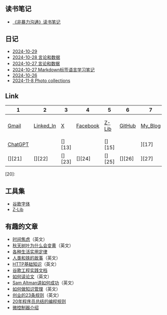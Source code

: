 ## 读书笔记
* [《非暴力沟通》读书笔记](https://www.toutiao.com/article/7429707685110481418/?log_from=3f02b4955e25d_1729949861986)


## 日记
* [2024-10-29]()
* [2024-10-28 言论和数据](https://github.com/RexWang1981/rexwang1981.github.io/blob/main/Docs/2024-10-28%20%E8%A8%80%E8%AE%BA.md)
* [2024-10-27 言论和数据](https://github.com/RexWang1981/rexwang1981.github.io/blob/main/Docs/2020-10-27%20%E8%A8%80%E8%AE%BA.md)
* [2024-10-27 Markdown标签语言学习笔记](https://github.com/RexWang1981/rexwang1981.github.io/blob/main/Docs/2024-10-27%20Rex%E4%B8%AA%E4%BA%BA%E7%AC%94%E8%AE%B0.md)
* [2024-10-26](https://github.com/RexWang1981/rexwang1981.github.io/blob/main/2024_10_26.md)
* [2024-11-8 Photo collections](https://github.com/RexWang1981/rexwang1981.github.io/blob/main/Docs/2024-11-8%20Photo.md)

## Link

| 1 | 2 | 3 | 4 | 5 | 6 | 7 | 8 | 9 | 10 | 
| - | - | - | - | - | - | - | - | - |  - |
| [Gmail][1] | [Linked_In][2] | [X][3] | [Facebook][4] | [Z-Lib][5] |  [GitHub][6] | [My_Blog][7] | [RYF科技周刊][8] | [技术周刊][9] | [Threads][10] | 
| [ChatGPT][11] | [][12] | [][13] | [][14] | [][15] |  [][16] | ][17] | [][18] | [][19] | [][20] | 
| [][21] | [][22] | [][23] | [][24] | [][25] |  [][26] | ][27] | [][28] | [][29] | [][30] | 


[1]:https://mail.google.com/mail/u/0/?tab=rm&ogbl#inbox
[2]:https://www.linkedin.com/feed/
[3]:https://www.x.com/
[4]:https://www.facebook.com/
[5]:https://zh.z-lib.gs/
[6]:https://github.com/ruanyf/weekly
[7]:https://github.com/RexWang1981/rexwang1981.github.io/tree/main
[8]:https://github.com/ruanyf/weekly
[9]:https://github.com/Geekhyt/weekly
[10]:https://www.threads.net/?__coig_challenged=1
[11]:https://chatgpt.com/?hints=search
[12]:
[13]:
[14]:
[15]:
[16]:
[17]:
[18]:
[19]:
[20]:


## 工具集
* [谷歌字体](https://fonts.google.com/specimen/Open+Sans)
* [Z-Lib](https://zh.z-lib.gs/)


## 有趣的文章
* [时间焦虑](https://nesslabs.com/time-anxiety)（英文）
* [秋天树叶为什么会变黄](https://collabfund.com/blog/three-big-things-the-most-important-forces-shaping-the-world/)（英文）
* [各种生活实用定律](https://github.com/nusr/hacker-laws-zh)
* [人类和铁的故事](https://blog.rootsofprogress.org/iron-from-mythical-to-mundane)（英文）
* [HTTP基础知识](http://www.steves-internet-guide.com/http-basics/)（英文）
* [谷歌工程实践文档](https://github.com/xindoo/eng-practices-cn?tab=readme-ov-file)
* [如何读论文](https://blog.csdn.net/qianlong4526888/article/details/11269129)（英文）
* [Sam Altman讲如何成功](https://threadreaderapp.com/thread/1214274038933020672.html)（英文）
* [如何做知识管理](https://tkainrad.dev/posts/managing-my-personal-knowledge-base/)（英文）
* [创业的23条规则](https://joisig.com/rules-software-startup-minimum-hassle)（英文）
* [20年程序员总结的编程规则](https://alexewerlof.medium.com/my-guiding-principles-after-20-years-of-programming-a087dc55596c)
* [微控制器介绍](https://blog.toit.io/what-you-need-to-know-about-microcontrollers-5fabd6d5b019)
